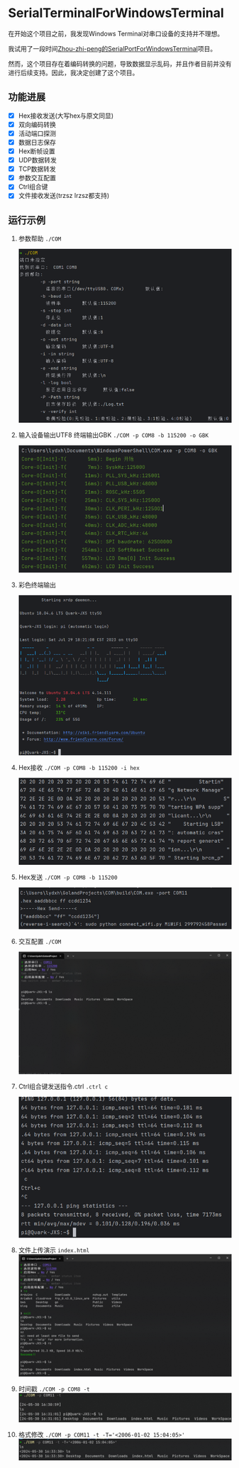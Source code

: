 # SerialTerminalForWindowsTerminal
在开始这个项目之前，我发现Windows Terminal对串口设备的支持并不理想。

我试用了一段时间[Zhou-zhi-peng的SerialPortForWindowsTerminal](https://github.com/Zhou-zhi-peng/SerialPortForWindowsTerminal/)项目。

然而，这个项目存在着编码转换的问题，导致数据显示乱码，并且作者目前并没有进行后续支持。因此，我决定创建了这个项目。

## 功能进展
* [x] Hex接收发送(大写hex与原文同显)
* [x] 双向编码转换
* [x] 活动端口探测
* [x] 数据日志保存
* [x] Hex断帧设置
* [x] UDP数据转发
* [x] TCP数据转发
* [x] 参数交互配置
* [x] Ctrl组合键
* [x] 文件接收发送(trzsz lrzsz都支持)

## 运行示例

1. 参数帮助 `./COM`

    ![img1.png](image/img1.png)

2. 输入设备输出UTF8 终端输出GBK `./COM -p COM8 -b 115200 -o GBK`

    ![img2.png](image/img2.png)
3. 彩色终端输出

   ![img3.png](image/img3.png)

4. Hex接收 `./COM -p COM8 -b 115200 -i hex`
   
   ![img4.png](image/img4.png)
5. Hex发送 `./COM -p COM8 -b 115200`

   ![img5.png](image/img5.png)
6. 交互配置 `./COM`

   ![img6.png](image/img6.png)
7. Ctrl组合键发送指令.ctrl `.ctrl c`
   
   ![img7.png](image/img7.png)
8. 文件上传演示 `index.html`
   ![img8.png](image/img8.png)
9. 时间戳 `./COM -p COM8 -t`
   ![img9.png](image/img9.png)
10. 格式修改 `./COM -p COM11 -t -T='<2006-01-02 15:04:05>'`
    ![img10.png](image/img10.png)